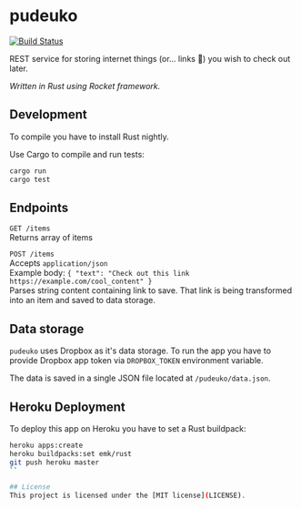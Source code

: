 # pudeuko
[![Build Status](https://travis-ci.org/Deseteral/pudeuko.svg?branch=master)](https://travis-ci.org/Deseteral/pudeuko)

REST service for storing internet things (or... links 🤔) you wish to check out later.

*Written in Rust using Rocket framework.*

## Development
To compile you have to install Rust nightly.

Use Cargo to compile and run tests:
```sh
cargo run
cargo test
```

## Endpoints
`GET /items` \
Returns array of items

`POST /items` \
Accepts `application/json` \
Example body: `{ "text": "Check out this link https://example.com/cool_content" }` \
Parses string content containing link to save. That link is being transformed into an item and saved
to data storage.

## Data storage
`pudeuko` uses Dropbox as it's data storage. To run the app you have to provide Dropbox app token
via  `DROPBOX_TOKEN` environment variable.

The data is saved in a single JSON file located at `/pudeuko/data.json`.

## Heroku Deployment
To deploy this app on Heroku you have to set a Rust buildpack:
```sh
heroku apps:create
heroku buildpacks:set emk/rust
git push heroku master
``

## License
This project is licensed under the [MIT license](LICENSE).
